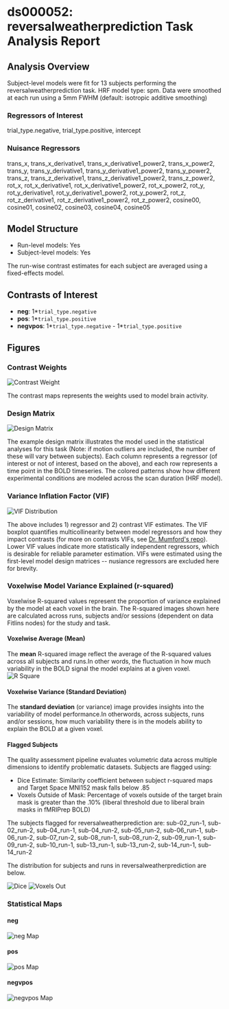 # ds000052: reversalweatherprediction Task Analysis Report
## Analysis Overview
Subject-level models were fit for 13 subjects performing the reversalweatherprediction task.
HRF model type: spm. Data were smoothed at each run using a 5mm FWHM (default: isotropic additive smoothing)
### Regressors of Interest
trial_type.negative, trial_type.positive, intercept
### Nuisance Regressors
trans_x, trans_x_derivative1, trans_x_derivative1_power2, trans_x_power2, trans_y, trans_y_derivative1, trans_y_derivative1_power2, trans_y_power2, trans_z, trans_z_derivative1, trans_z_derivative1_power2, trans_z_power2, rot_x, rot_x_derivative1, rot_x_derivative1_power2, rot_x_power2, rot_y, rot_y_derivative1, rot_y_derivative1_power2, rot_y_power2, rot_z, rot_z_derivative1, rot_z_derivative1_power2, rot_z_power2, cosine00, cosine01, cosine02, cosine03, cosine04, cosine05
## Model Structure
- Run-level models: Yes
- Subject-level models: Yes

The run-wise contrast estimates for each subject are averaged using a fixed-effects model.
## Contrasts of Interest
- **neg**: 1*`trial_type.negative`
- **pos**: 1*`trial_type.positive`
- **negvpos**: 1*`trial_type.negative` - 1*`trial_type.positive`

## Figures

### Contrast Weights
![Contrast Weight](./imgs/ds000052_task-reversalweatherprediction_contrast-matrix.svg)

The contrast maps represents the weights used to model brain activity.

### Design Matrix
![Design Matrix](./imgs/ds000052_task-reversalweatherprediction_design-matrix.svg)

The example design matrix illustrates the model used in the statistical analyses for this task (Note: if motion outliers are included, the number of these will vary between subjects). Each column represents a regressor (of interest or not of interest, based on the above), and each row represents a time point in the BOLD timeseries. The colored patterns show how different experimental conditions are modeled across the scan duration (HRF model).

### Variance Inflation Factor (VIF)
![VIF Distribution](./imgs/ds000052_task-reversalweatherprediction_vif-boxplot.png)

The above includes 1) regressor and 2) contrast VIF estimates. The VIF boxplot quantifies multicollinearity between model regressors and how they impact contrasts (for more on contrasts VIFs, see [Dr. Mumford's repo](https://github.com/jmumford/vif_contrasts)). Lower VIF values indicate more statistically independent regressors, which is desirable for reliable parameter estimation. VIFs were estimated using the first-level model design matrices -- nusiance regressors are excluded here for brevity.

### Voxelwise Model Variance Explained (r-squared)
Voxelwise R-squared values represent the proportion of variance explained by the model at each voxel in the brain. The R-squared images shown here are calculated across runs, subjects and/or sessions (dependent on data Fitlins nodes) for the study and task.

#### Voxelwise Average (Mean)
The **mean** R-squared image reflect the average of the R-squared values across all subjects and runs.In other words, the fluctuation in how much variability in the BOLD signal the model explains at a given voxel.
![R Square](./imgs/ds000052_task-reversalweatherprediction_rsquare-mean.png)

#### Voxelwise Variance (Standard Deviation)
The **standard deviation** (or variance) image provides insights into the variability of model performance.In otherwords, across subjects, runs and/or sessions, how much variability there is in the models ability to explain the BOLD at a given voxel.

#### Flagged Subjects
The quality assessment pipeline evaluates volumetric data across multiple dimensions to identify problematic datasets. Subjects are flagged using: 

  - Dice Estimate: Similarity coefficient between subject r-squared maps and Target Space MNI152 mask falls below .85 
  - Voxels Outside of Mask: Percentage of voxels outside of the target brain mask is greater than the .10% (liberal threshold due to liberal brain masks in fMRIPrep BOLD) 

The subjects flagged for reversalweatherprediction are:
sub-02_run-1, sub-02_run-2, sub-04_run-1, sub-04_run-2, sub-05_run-2, sub-06_run-1, sub-06_run-2, sub-07_run-2, sub-08_run-1, sub-08_run-2, sub-09_run-1, sub-09_run-2, sub-10_run-1, sub-13_run-1, sub-13_run-2, sub-14_run-1, sub-14_run-2

The distribution for subjects and runs in reversalweatherprediction are below. 

![Dice](./imgs/ds000052_task-reversalweatherprediction_hist-dicesimilarity.png)
![Voxels Out](./imgs/ds000052_task-reversalweatherprediction_hist-voxoutmask.png)

### Statistical Maps

#### neg
![neg Map](./imgs/ds000052_task-reversalweatherprediction_contrast-neg_map.png)

#### pos
![pos Map](./imgs/ds000052_task-reversalweatherprediction_contrast-pos_map.png)

#### negvpos
![negvpos Map](./imgs/ds000052_task-reversalweatherprediction_contrast-negvpos_map.png)
